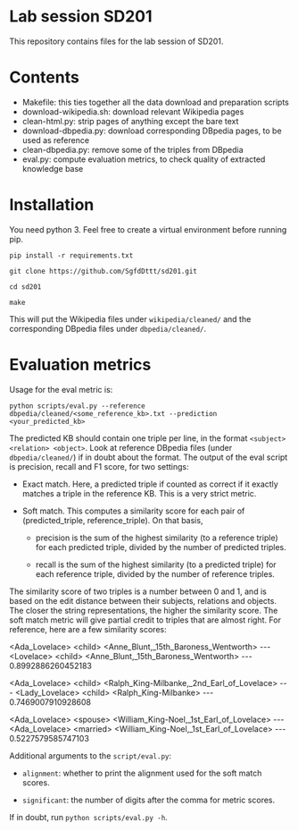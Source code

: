 # Lab session SD201
This repository contains files for the lab session of SD201.

# Contents
- Makefile: this ties together all the data download and preparation scripts
- download-wikipedia.sh: download relevant Wikipedia pages
- clean-html.py: strip pages of anything except the bare text
- download-dbpedia.py: download corresponding DBpedia pages, to be used as reference
- clean-dbpedia.py: remove some of the triples from DBpedia
- eval.py: compute evaluation metrics, to check quality of extracted knowledge base

# Installation
You need python 3. Feel free to create a virtual environment before running pip.

`pip install -r requirements.txt`

`git clone https://github.com/SgfdDttt/sd201.git`

`cd sd201`

`make`

This will put the Wikipedia files under `wikipedia/cleaned/` and the corresponding DBpedia files under `dbpedia/cleaned/`.

# Evaluation metrics

Usage for the eval metric is:

`python scripts/eval.py --reference dbpedia/cleaned/<some_reference_kb>.txt --prediction <your_predicted_kb>`

The predicted KB should contain one triple per line, in the format `<subject> <relation> <object>`. Look at reference DBpedia files (under `dbpedia/cleaned/`) if in doubt about the format. The output of the eval script is precision, recall and F1 score, for two settings:

- Exact match. Here, a predicted triple if counted as correct if it exactly matches a triple in the reference KB. This is a very strict metric.

- Soft match. This computes a similarity score for each pair of (predicted\_triple, reference\_triple). On that basis,

  - precision is the sum of the highest similarity (to a reference triple) for each predicted triple, divided by the number of predicted triples.

  - recall is the sum of the highest similarity (to a predicted triple) for each reference triple, divided by the number of reference triples.

The similarity score of two triples is a number between 0 and 1, and is based on the edit distance between their subjects, relations and objects. The closer the string representations, the higher the similarity score. The soft match metric will give partial credit to triples that are almost right. For reference, here are a few similarity scores:

\<Ada\_Lovelace\> \<child\> \<Anne\_Blunt,\_15th\_Baroness\_Wentworth\> --- \<Lovelace\> \<child\> \<Anne\_Blunt,\_15th\_Baroness\_Wentworth\> --- 0.8992886260452183

\<Ada\_Lovelace\> \<child\> \<Ralph\_King-Milbanke,\_2nd\_Earl\_of\_Lovelace\> --- \<Lady\_Lovelace\> \<child\> \<Ralph\_King-Milbanke\> --- 0.7469007910928608

\<Ada\_Lovelace\> \<spouse\> \<William\_King-Noel,\_1st\_Earl\_of\_Lovelace\> --- \<Ada\_Lovelace\> \<married\> \<William\_King-Noel,\_1st\_Earl\_of\_Lovelace\> --- 0.5227579585747103


Additional arguments to the `script/eval.py`:

- `alignment`: whether to print the alignment used for the soft match scores.

- `significant`: the number of digits after the comma for metric scores.

If in doubt, run `python scripts/eval.py -h`.

